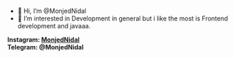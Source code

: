 - 👋 Hi, I’m @MonjedNidal
- 👀 I’m interested in Development in general but i like the most is Frontend development and javaaa.

<b> Instagram: <a href="https://www.instagram.com/monjednidal/">MonjedNidal</a>
<br>Telegram: @MonjedNidal </b>

<!---
MonjedNidal/MonjedNidal is a ✨ special ✨ repository because its `README.md` (this file) appears on your GitHub profile.
You can click the Preview link to take a look at your changes.
--->
